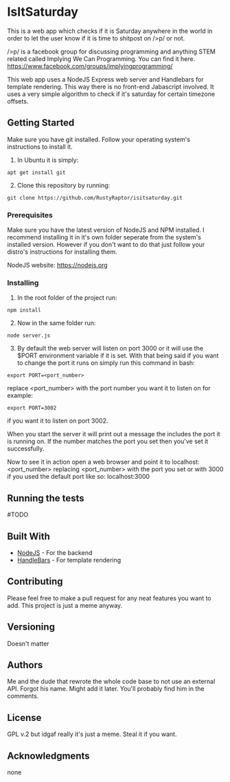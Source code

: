 # IsItSaturday

This is a web app which checks if it is Saturday anywhere in the world in order to let the user know if it is time to shitpost on />p/ or not. 

/>p/ is a facebook group for discussing programming and anything STEM related called Implying We Can Programming. You can find it here. https://www.facebook.com/groups/implyingprogramming/

This web app uses a NodeJS Express web server and Handlebars for template rendering. This way there is no front-end Jabascript involved. It uses a very simple algorithm to check if it's saturday for certain timezone offsets.

## Getting Started
Make sure you have git installed. Follow your operating system's instructions to install it. 
1. In Ubuntu it is simply:
```
apt get install git
```
2. Clone this repository by running:
```
git clone https://github.com/RustyRaptor/isitsaturday.git
``` 




### Prerequisites

Make sure you have the latest version of NodeJS and NPM installed. I recommend installing it in it's own folder seperate from the system's installed version. However if you don't want to do that just follow your distro's instructions for installing them. 

NodeJS website: 
https://nodejs.org

### Installing

1. In the root folder of the project run:
```
npm install
``` 

2. Now in the same folder run:
```
node server.js
```

3. By default the web server will listen on port 3000 or it will use the $PORT environment variable if it is set. With that being said if you want to change the port it runs on simply run this command in bash:

```
export PORT=<port_number>
```
replace <port_number> with the port number you want it to listen on for example:

```
export PORT=3002
```
if you want it to listen on port 3002. 

When you start the server it will print out a message the includes the port it is running on. If the number matches the port you set then you've set it successfully. 

Now to see it in action open a web browser and point it to localhost:<port_number>
replacing <port_number> with the port you set or with 3000 if you used the default port like so:
localhost:3000



## Running the tests

#TODO

<!-- ### Break down into end to end tests

Explain what these tests test and why

```
Give an example
``` -->

<!-- ### And coding style tests

Explain what these tests test and why

```
Give an example
``` -->

## Built With

* [NodeJS](http://www.dropwizard.io/1.0.2/docs/) - For the backend
* [HandleBars](http://handlebarsjs.com/) - For template rendering

## Contributing

Please feel free to make a pull request for any neat features you want to add. This project is just a meme anyway. 

## Versioning

Doesn't matter 

## Authors

Me and the dude that rewrote the whole code base to not use an external API. Forgot his name. Might add it later. You'll probably find him in the comments. 

## License

GPL v.2 but idgaf really it's just a meme. Steal it if you want. 

## Acknowledgments

none
